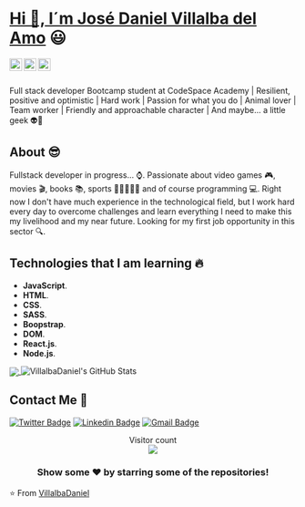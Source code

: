  # <a href="https://www.linkedin.com/in/VillalbaDaniel/">Hi 🙌, I´m José Daniel Villalba del Amo</a> :smiley:
 
 <a href="https://twitter.com/JDani_Villalba">
  <img align="left" alt="Dani's Twitter" width="22px" src="https://cdn.jsdelivr.net/npm/simple-icons@v3/icons/twitter.svg" />
</a>
<a href="[https://linkedin.com/in/Dani Villalba](https://www.linkedin.com/in/daniel-villalba-b3393325a/)">
  <img align="left" alt="Dani's Linkdein" width="22px" src="https://cdn.jsdelivr.net/npm/simple-icons@v3/icons/linkedin.svg" />
</a>
<a href="https://github.com/VillalbaDaniel">
  <img align="left" alt="Dani's Github" width="22px" src="https://cdn.jsdelivr.net/npm/simple-icons@v3/icons/github.svg" />
</a>

<br/>
<br/>

Full stack developer Bootcamp student at CodeSpace Academy | Resilient, positive and optimistic | Hard work | 
Passion for what you do | Animal lover | Team worker | Friendly and approachable character | And maybe... a little geek 👽🤖

## About :sunglasses:
Fullstack developer in progress... ⌚. Passionate about video games 🎮, movies 🎬, books 📚, sports 🥊🏋️‍♀️🏃‍♂️ and of course programming 💻. Right now I don't have much experience in the technological field, but I work hard every day to overcome challenges and learn everything I need to make this my livelihood and my near future. Looking for my first job opportunity in this sector 🔍.

## Technologies that I am learning :fire:
- **JavaScript**.
- **HTML**.
- **CSS**.
- **SASS**.
- **Boopstrap**.
- **DOM**.
- **React.js**.
- **Node.js**.


<a href="https://github.com/ashwanisng">
  <img align="center" src="https://github-readme-stats.vercel.app/api/top-langs/?username=VillalbaDaniel&theme=radical&hide=glsl,python" />
</a>

<img src="https://github-readme-stats.vercel.app/api?username=VillalbaDaniel&&show_icons=true&theme=radical&line_height=27&v=5" alt="VillalbaDaniel's GitHub Stats" />


##  Contact Me :speech_balloon:
[![Twitter Badge](https://img.shields.io/badge/-@JDani_Villalba-1ca0f1?style=flat-square&labelColor=1ca0f1&logo=twitter&logoColor=white&link=https://twitter.com/JDani_Villalba)](https://twitter.com/JDani_Villalba) [![Linkedin Badge](https://img.shields.io/badge/-JDani_Villalba-blue?style=flat-square&logo=Linkedin&logoColor=white&link=https://www.linkedin.com/in/JDani_Villalba/)](https://www.linkedin.com/in/ashwanisng/) [![Gmail Badge](https://img.shields.io/badge/-jdvillalba2@hotmail.com-c14438?style=flat-square&logo=Gmail&logoColor=white&link=mailto:ashwanicena5@gmail.com)](mailto:jdvillalba2@hotmail.com) 

<p align="center"> 
  Visitor count<br>
  <img src="https://profile-counter.glitch.me/VillalbaDaniel/count.svg" />
</p>


<div align="center">

### Show some ❤️ by starring some of the repositories!

</div>

⭐️ From [VillalbaDaniel](https://github.com/VillalbaDaniel)






